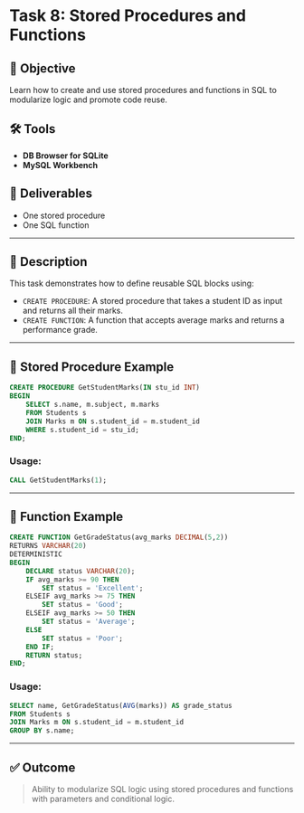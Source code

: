 
# Task 8: Stored Procedures and Functions

## 🏁 Objective
Learn how to create and use stored procedures and functions in SQL to modularize logic and promote code reuse.

## 🛠️ Tools
- **DB Browser for SQLite**
- **MySQL Workbench**

## 📄 Deliverables
- One stored procedure
- One SQL function

---

## 📘 Description

This task demonstrates how to define reusable SQL blocks using:
- `CREATE PROCEDURE`: A stored procedure that takes a student ID as input and returns all their marks.
- `CREATE FUNCTION`: A function that accepts average marks and returns a performance grade.

---

## 🔢 Stored Procedure Example

```sql
CREATE PROCEDURE GetStudentMarks(IN stu_id INT)
BEGIN
    SELECT s.name, m.subject, m.marks
    FROM Students s
    JOIN Marks m ON s.student_id = m.student_id
    WHERE s.student_id = stu_id;
END;
```

### Usage:

```sql
CALL GetStudentMarks(1);
```

---

## 🧮 Function Example

```sql
CREATE FUNCTION GetGradeStatus(avg_marks DECIMAL(5,2))
RETURNS VARCHAR(20)
DETERMINISTIC
BEGIN
    DECLARE status VARCHAR(20);
    IF avg_marks >= 90 THEN
        SET status = 'Excellent';
    ELSEIF avg_marks >= 75 THEN
        SET status = 'Good';
    ELSEIF avg_marks >= 50 THEN
        SET status = 'Average';
    ELSE
        SET status = 'Poor';
    END IF;
    RETURN status;
END;
```

### Usage:

```sql
SELECT name, GetGradeStatus(AVG(marks)) AS grade_status
FROM Students s
JOIN Marks m ON s.student_id = m.student_id
GROUP BY s.name;
```

---

## ✅ Outcome

> Ability to modularize SQL logic using stored procedures and functions with parameters and conditional logic.
